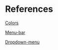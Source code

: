 # References

[Colors](https://2colors.colorion.co/) 

[Menu-bar](https://mibolee.tistory.com/19)

[Dropdown-menu](https://demun.tistory.com/2145)